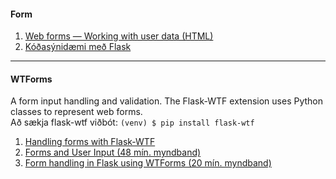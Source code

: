 #### Form 
1. [Web forms — Working with user data (HTML)](https://developer.mozilla.org/en-US/docs/Learn/Forms)
1. [Kóðasýnidæmi með Flask](https://github.com/vefthroun/Namsefni/tree/main/5-FORM/FORM)
<!-- 1. [flask.Request](https://tedboy.github.io/flask/generated/generated/flask.Request.html) -->
 
---

#### WTForms 
A form input handling and validation. The Flask-WTF extension uses Python classes to represent web forms. <br>
Að sækja flask-wtf viðbót: `(venv) $ pip install flask-wtf`

1. [Handling forms with Flask-WTF](http://exploreflask.com/en/latest/forms.html)
1. [Forms and User Input (48 mín. myndband)](https://www.youtube.com/watch?v=UIJKdCIEXUQ)
1. [Form handling in Flask using WTForms (20 mín. myndband)](https://www.youtube.com/watch?v=eu0tg4vgFr4)

<!--
* [The Flask Mega-Tutorial Part III: Web Forms](https://blog.miguelgrinberg.com/post/the-flask-mega-tutorial-part-iii-web-forms)
-->